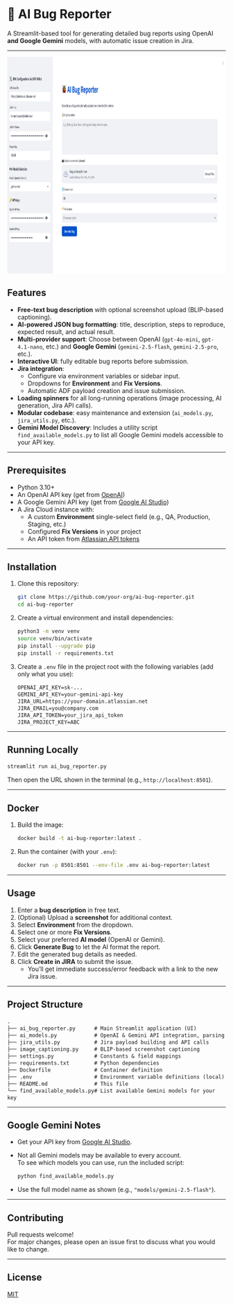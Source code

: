 # 🐞 AI Bug Reporter

A Streamlit-based tool for generating detailed bug reports using OpenAI **and Google Gemini** models, with automatic issue creation in Jira.

---

<img alt="img.png" height="500" src="img.png" width="1000"/>

## Features

- **Free-text bug description** with optional screenshot upload (BLIP-based captioning).
- **AI-powered JSON bug formatting**: title, description, steps to reproduce, expected result, and actual result.
- **Multi-provider support**: Choose between OpenAI (`gpt-4o-mini`, `gpt-4.1-nano`, etc.) and **Google Gemini** (`gemini-2.5-flash`, `gemini-2.5-pro`, etc.).
- **Interactive UI**: fully editable bug reports before submission.
- **Jira integration**:
  - Configure via environment variables or sidebar input.
  - Dropdowns for **Environment** and **Fix Versions**.
  - Automatic ADF payload creation and issue submission.
- **Loading spinners** for all long-running operations (image processing, AI generation, Jira API calls).
- **Modular codebase**: easy maintenance and extension (`ai_models.py`, `jira_utils.py`, etc.).
- **Gemini Model Discovery**: Includes a utility script `find_available_models.py` to list all Google Gemini models accessible to your API key.

---

## Prerequisites

- Python 3.10+
- An OpenAI API key (get from [OpenAI](https://platform.openai.com/api-keys))
- A Google Gemini API key (get from [Google AI Studio](https://aistudio.google.com/app/apikey))
- A Jira Cloud instance with:
  - A custom **Environment** single-select field (e.g., QA, Production, Staging, etc.)
  - Configured **Fix Versions** in your project
  - An API token from [Atlassian API tokens](https://id.atlassian.com/manage-profile/security/api-tokens)

---

## Installation

1. Clone this repository:

   ```bash
   git clone https://github.com/your-org/ai-bug-reporter.git
   cd ai-bug-reporter
   ```

2. Create a virtual environment and install dependencies:

   ```bash
   python3 -m venv venv
   source venv/bin/activate
   pip install --upgrade pip
   pip install -r requirements.txt
   ```

3. Create a `.env` file in the project root with the following variables (add only what you use):

   ```dotenv
   OPENAI_API_KEY=sk-...
   GEMINI_API_KEY=your-gemini-api-key
   JIRA_URL=https://your-domain.atlassian.net
   JIRA_EMAIL=you@company.com
   JIRA_API_TOKEN=your_jira_api_token
   JIRA_PROJECT_KEY=ABC
   ```

---

## Running Locally

```bash
streamlit run ai_bug_reporter.py
```

Then open the URL shown in the terminal (e.g., `http://localhost:8501`).

---

## Docker

1. Build the image:

   ```bash
   docker build -t ai-bug-reporter:latest .
   ```

2. Run the container (with your `.env`):

   ```bash
   docker run -p 8501:8501 --env-file .env ai-bug-reporter:latest
   ```

---

## Usage

1. Enter a **bug description** in free text.
2. (Optional) Upload a **screenshot** for additional context.
3. Select **Environment** from the dropdown.
4. Select one or more **Fix Versions**.
5. Select your preferred **AI model** (OpenAI or Gemini).
6. Click **Generate Bug** to let the AI format the report.
7. Edit the generated bug details as needed.
8. Click **Create in JIRA** to submit the issue.
   - You’ll get immediate success/error feedback with a link to the new Jira issue.

---

## Project Structure

```
.
├── ai_bug_reporter.py      # Main Streamlit application (UI)
├── ai_models.py            # OpenAI & Gemini API integration, parsing
├── jira_utils.py           # Jira payload building and API calls
├── image_captioning.py     # BLIP-based screenshot captioning
├── settings.py             # Constants & field mappings
├── requirements.txt        # Python dependencies
├── Dockerfile              # Container definition
├── .env                    # Environment variable definitions (local)
├── README.md               # This file
└── find_available_models.py# List available Gemini models for your key
```

---

## Google Gemini Notes

- Get your API key from [Google AI Studio](https://aistudio.google.com/app/apikey).
- Not all Gemini models may be available to every account.\
  To see which models you can use, run the included script:
  ```bash
  python find_available_models.py
  ```
 
- Use the full model name as shown (e.g., `"models/gemini-2.5-flash"`).

---

## Contributing

Pull requests welcome!\
For major changes, please open an issue first to discuss what you would like to change.

---

## License

[MIT](https://github.com/keinar/AI-Bug-Reporter/blob/main/LICENSE)
